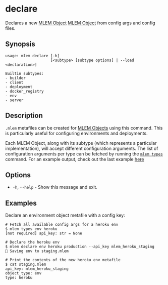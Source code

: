 # declare

Declares a new [MLEM Object](/doc/user-guide/basic-concepts)
[MLEM Object](/doc/user-guide/basic-concepts) from config args and config files.

## Synopsis

```usage
usage: mlem declare [-h]
                    [<subtype> [subtype options] | --load <declaration>]

Builtin subtypes:
- builder
- client
- deployment
- docker_registry
- env
- server
```

## Description

`.mlem` metafiles can be created for
[MLEM Objects](/doc/user-guide/basic-concepts#mlem-objects) using this command.
This is particularly useful for configuring environments and deployments.

Each MLEM Object, along with its subtype (which represents a particular
implementation), will accept different configuration arguments. The list of
configuration arguments per type can be fetched by running the
[`mlem types`](/doc/command-reference/types) command. For an example output,
check out the last example [here](/doc/command-reference/types#examples)

## Options

- `-h`, `--help` - Show this message and exit.

## Examples

Declare an environment object metafile with a config key:

```cli
# Fetch all available config args for a heroku env
$ mlem types env heroku
[not required] api_key: str = None

# Declare the heroku env
$ mlem declare env heroku production --api_key mlem_heroku_staging
💾 Saving env to staging.mlem

# Print the contents of the new heroku env metafile
$ cat staging.mlem
api_key: mlem_heroku_staging
object_type: env
type: heroku
```
